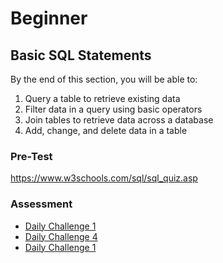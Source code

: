 # Beginner
## Basic SQL Statements
By the end of this section, you will be able to: 
1. Query a table to retrieve existing data
1. Filter data in a query using basic operators
1. Join tables to retrieve data across a database
1. Add, change, and delete data in a table

### Pre-Test
https://www.w3schools.com/sql/sql_quiz.asp

### Assessment 
* [Daily Challenge 1](https://www.sqlprep.com/sc_dailychallenge/daily-challenge-1/)
* [Daily Challenge 4](https://www.sqlprep.com/sc_dailychallenge/daily-challenge-4/)
* [Daily Challenge 1](https://www.sqlprep.com/sc_dailychallenge/daily-challenge-15) 

